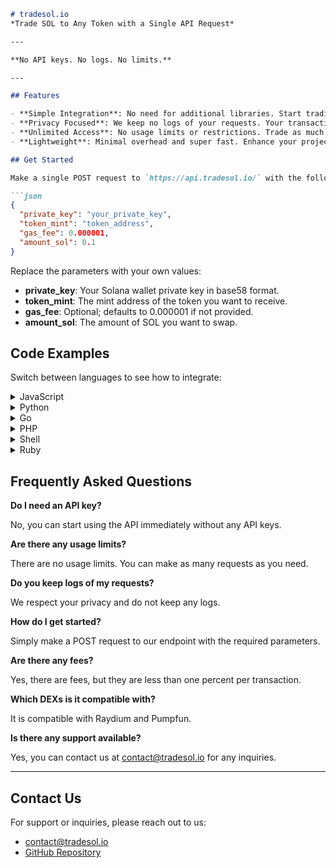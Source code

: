 ```markdown
# tradesol.io
*Trade SOL to Any Token with a Single API Request*

---

**No API keys. No logs. No limits.**

---

## Features

- **Simple Integration**: No need for additional libraries. Start trading immediately with a single API call.
- **Privacy Focused**: We keep no logs of your requests. Your transactions remain private and secure.
- **Unlimited Access**: No usage limits or restrictions. Trade as much as you need.
- **Lightweight**: Minimal overhead and super fast. Enhance your projects without the bloat.

## Get Started

Make a single POST request to `https://api.tradesol.io/` with the following JSON payload:

```json
{
  "private_key": "your_private_key",
  "token_mint": "token_address",
  "gas_fee": 0.000001,
  "amount_sol": 0.1
}
```

Replace the parameters with your own values:

- **private_key**: Your Solana wallet private key in base58 format.
- **token_mint**: The mint address of the token you want to receive.
- **gas_fee**: Optional; defaults to 0.000001 if not provided.
- **amount_sol**: The amount of SOL you want to swap.

## Code Examples

Switch between languages to see how to integrate:

<details>
<summary>JavaScript</summary>

```javascript
const fetch = require('node-fetch');

const payload = {
  private_key: 'your_private_key',
  token_mint: 'token_address',
  gas_fee: 0.000001,
  amount_sol: 0.1,
};

fetch('https://api.tradesol.io/', {
  method: 'POST',
  headers: { 'Content-Type': 'application/json' },
  body: JSON.stringify(payload),
})
  .then((res) => res.json())
  .then((data) => console.log(data))
  .catch((err) => console.error(err));
```

</details>

<details>
<summary>Python</summary>

```python
import requests

payload = {
    'private_key': 'your_private_key',
    'token_mint': 'token_address',
    'gas_fee': 0.000001,
    'amount_sol': 0.1,
}

response = requests.post('https://api.tradesol.io/', json=payload)
print(response.json())
```

</details>

<details>
<summary>Go</summary>

```go
package main

import (
  "bytes"
  "encoding/json"
  "fmt"
  "net/http"
)

func main() {
  payload := map[string]interface{}{
    "private_key": "your_private_key",
    "token_mint":  "token_address",
    "gas_fee":     0.000001,
    "amount_sol":  0.1,
  }

  jsonData, _ := json.Marshal(payload)
  resp, err := http.Post("https://api.tradesol.io/", "application/json", bytes.NewBuffer(jsonData))
  if err != nil {
    fmt.Println(err)
    return
  }
  defer resp.Body.Close()

  var result map[string]interface{}
  json.NewDecoder(resp.Body).Decode(&result)
  fmt.Println(result)
}
```

</details>

<details>
<summary>PHP</summary>

```php
&lt;?php
$payload = [
    'private_key' => 'your_private_key',
    'token_mint' => 'token_address',
    'gas_fee' => 0.000001,
    'amount_sol' => 0.1,
];

$ch = curl_init('https://api.tradesol.io/');
curl_setopt($ch, CURLOPT_RETURNTRANSFER, true);
curl_setopt($ch, CURLOPT_POST, true);
curl_setopt($ch, CURLOPT_HTTPHEADER, ['Content-Type: application/json']);
curl_setopt($ch, CURLOPT_POSTFIELDS, json_encode($payload));

$response = curl_exec($ch);
curl_close($ch);

echo $response;
?>
```

</details>

<details>
<summary>Shell</summary>

```shell
curl -X POST https://api.tradesol.io/ \
-H 'Content-Type: application/json' \
-d '{
  "private_key": "your_private_key",
  "token_mint": "token_address",
  "gas_fee": 0.000001,
  "amount_sol": 0.1
}'
```

</details>

<details>
<summary>Ruby</summary>

```ruby
require 'net/http'
require 'json'

uri = URI('https://api.tradesol.io/')
payload = {
  private_key: 'your_private_key',
  token_mint: 'token_address',
  gas_fee: 0.000001,
  amount_sol: 0.1,
}

http = Net::HTTP.new(uri.host, uri.port)
http.use_ssl = true
request = Net::HTTP::Post.new(uri.path, {'Content-Type' => 'application/json'})
request.body = payload.to_json

response = http.request(request)
puts response.body
```

</details>

## Frequently Asked Questions

**Do I need an API key?**

No, you can start using the API immediately without any API keys.

**Are there any usage limits?**

There are no usage limits. You can make as many requests as you need.

**Do you keep logs of my requests?**

We respect your privacy and do not keep any logs.

**How do I get started?**

Simply make a POST request to our endpoint with the required parameters.

**Are there any fees?**

Yes, there are fees, but they are less than one percent per transaction.

**Which DEXs is it compatible with?**

It is compatible with Raydium and Pumpfun.

**Is there any support available?**

Yes, you can contact us at [contact@tradesol.io](mailto:contact@tradesol.io) for any inquiries.

---

## Contact Us

For support or inquiries, please reach out to us:

- [contact@tradesol.io](mailto:contact@tradesol.io)
- [GitHub Repository](https://github.com/tradesol-io/tradesol.io)

```